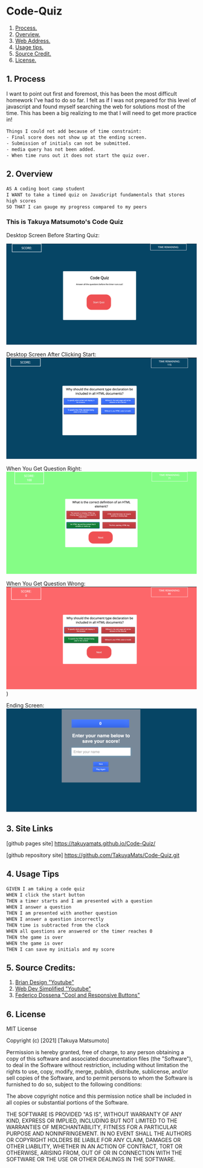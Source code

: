 # Code-Quiz

1. [ Process. ](#process)
2. [ Overview. ](#overview)
3. [ Web Address. ](#web-address)
4. [ Usage tips. ](#usage)
5. [ Source Credit. ](#source-credit)
6. [ License. ](#license)

<a name="process"></a>

## 1. Process

I want to point out first and foremost, this has been the most difficult homework I've had to do so far. I felt as if I was not prepared for this level of javascript and found myself searching the web for solutions most of the time. This has been a big realizing to me that I will need to get more practice in!
```
Things I could not add because of time constraint:
- Final score does not show up at the ending screen.
- Submission of initials can not be submitted.
- media query has not been added.
- When time runs out it does not start the quiz over.

```
<a name="overview"></a>

## 2. Overview

```
AS A coding boot camp student
I WANT to take a timed quiz on JavaScript fundamentals that stores high scores
SO THAT I can gauge my progress compared to my peers
```


### This is Takuya Matsumoto's Code Quiz

Desktop Screen Before Starting Quiz:

![Front-Page](./images/home-page.png "Front-Page")

Desktop Screen After Clicking Start:
![Quiz-Start](./images/question-page.png "Question-Page")

When You Get Question Right:
![Quiz-Start](./images/correct-answer.png "Correct-Answer-Page")

When You Get Question Wrong:
![Quiz-Start](./images/wrong-answer.png "Wrong-Answer-Page"))

Ending Screen:
![Quiz-Start](./images/ending-screen.png "Ending-Page")


<a name="web-address"></a>

## 3. Site Links

[github pages site] https://takuyamats.github.io/Code-Quiz/

[github repository site] https://github.com/TakuyaMats/Code-Quiz.git

<a name="usage"></a>

## 4. Usage Tips

```
GIVEN I am taking a code quiz
WHEN I click the start button
THEN a timer starts and I am presented with a question
WHEN I answer a question
THEN I am presented with another question
WHEN I answer a question incorrectly
THEN time is subtracted from the clock
WHEN all questions are answered or the timer reaches 0
THEN the game is over
WHEN the game is over
THEN I can save my initials and my score
```

<a name="source-credit"></a>

## 5. Source Credits:


1. <a href="https://youtu.be/f4fB9Xg2JEY ">Brian Design "Youtube"</a> 
2. <a href="https://youtu.be/riDzcEQbX6k">Web Dev Simplified "Youtube"</a>
3. <a href="https://fdossena.com/?p=html5cool/buttons/i.frag">Federico Dossena "Cool and Responsive Buttons"</a>


<a name="license"></a>

## 6. License

MIT License

Copyright (c) [2021] [Takuya Matsumoto]

Permission is hereby granted, free of charge, to any person obtaining a copy of this software and associated documentation files (the "Software"), to deal in the Software without restriction, including without limitation the rights to use, copy, modify, merge, publish, distribute, sublicense, and/or sell copies of the Software, and to permit persons to whom the Software is furnished to do so, subject to the following conditions:

The above copyright notice and this permission notice shall be included in all copies or substantial portions of the Software.

THE SOFTWARE IS PROVIDED "AS IS", WITHOUT WARRANTY OF ANY KIND, EXPRESS OR IMPLIED, INCLUDING BUT NOT LIMITED TO THE WARRANTIES OF MERCHANTABILITY, FITNESS FOR A PARTICULAR PURPOSE AND NONINFRINGEMENT. IN NO EVENT SHALL THE AUTHORS OR COPYRIGHT HOLDERS BE LIABLE FOR ANY CLAIM, DAMAGES OR OTHER LIABILITY, WHETHER IN AN ACTION OF CONTRACT, TORT OR OTHERWISE, ARISING FROM, OUT OF OR IN CONNECTION WITH THE SOFTWARE OR THE USE OR OTHER DEALINGS IN THE SOFTWARE.